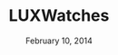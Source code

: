 ---
title: "LUXWatches"

siteNav: portfolio
date: "February 10, 2014"
categories:
  - portfolio

image1: portfolio/LUXWatches/LUXWatches1Full.png
image1thumb: portfolio/LUXWatches/LUXWatches1Thumb.png
image2: portfolio/LUXWatches/LUXWatches2Full.png
image2thumb: portfolio/LUXWatches/LUXWatches2Thumb.png

role:              "UX/UI Design, Design Direction & Front-end Dev"
description:       "LUXWATCHES is a high-class wristwatch brand that seeks to produce the highest quality watches. Their old website was not responsive and they hired me to redesign a new one.<br /><br />My design focuses on a professionalism and clean layout. It is easy to navigate, yet also has a luxurious and classy feel to it. I also redesigned their Blog with a similar style."

shortDescription: "LUXWATCHES is a high-class wristwatch brand that seeks to produce the highest quality watches. Their old website was not responsive and they hired me to redesign a new one."

technologies: "HTML5/CSS3, WordPress, WooCommerce, PHP, Javascript"


---